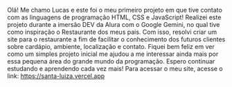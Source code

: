 Olá! Me chamo Lucas e este foi o meu primeiro projeto em que tive contato com as linguagens de programação HTML, CSS e JavaScript!
Realizei este projeto durante a imersão DEV da Alura com o Google Gemini, no qual tive como inspiração o Restaurante dos meus pais. 
Com isso, resolvi criar um site para o restaurante a fim de facilitar o conhecimento dos futuros clientes sobre cardápio, ambiente, localização e contato.
Fiquei bem feliz em ver como um simples projeto inicial me ajudou a me interessar ainda mais por essa pequena área do grande mundo da programação.
Espero continuar estudando e aprendendo cada vez mais!
Para acessar o meu site, acesse o link: https://santa-luiza.vercel.app
